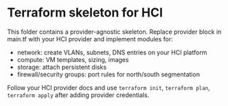 # Terraform skeleton for HCI

This folder contains a provider-agnostic skeleton. Replace provider block in main.tf with your HCI provider and implement modules for:

- network: create VLANs, subnets, DNS entries on your HCI platform
- compute: VM templates, sizing, images
- storage: attach persistent disks
- firewall/security groups: port rules for north/south segmentation

Follow your HCI provider docs and use `terraform init`, `terraform plan`, `terraform apply` after adding provider credentials.
